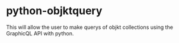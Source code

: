 # python-objktquery
This will allow the user to make querys of objkt collections using the GraphicQL API with python.
